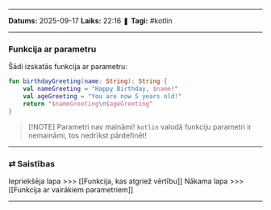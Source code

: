 ___

**Datums:** 2025-09-17
**Laiks:** 22:16
❚ **Tagi:** #kotlin 

---
### Funkcija ar parametru

Šādi izskatās funkcija ar parametru:

```kotlin
fun birthdayGreeting(name: String): String {
    val nameGreeting = "Happy Birthday, $name!"
    val ageGreeting = "You are now 5 years old!"
    return "$nameGreeting\n$ageGreeting"
}

```

> [!NOTE] Parametri nav maināmi!
> `kotlin` valodā funkciju parametri ir nemaināmi, tos nedrīkst pārdefinēt!

---
### ⇄ Saistības

Iepriekšēja lapa >>> [[Funkcija, kas atgriež vērtību]]
Nākama lapa >>> [[Funkcija ar vairākiem parametriem]]

---